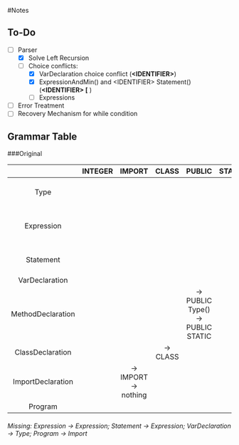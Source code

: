 #Notes

## To-Do
- [ ] Parser
  - [X] Solve Left Recursion
  - [ ] Choice conflicts: 
    - [X] VarDeclaration choice conflict (**\<IDENTIFIER>**)
    - [X] ExpressionAndMin() and \<IDENTIFIER> Statement() (**\<IDENTIFIER> [** )
    - [ ] Expressions
- [ ] Error Treatment
- [ ] Recovery Mechanism for while condition

## Grammar Table

###Original

|&nbsp;|INTEGER|IMPORT|CLASS|PUBLIC|STATIC|VOID|MAIN|STRING|EXTENDS|RETURN|INT|BOOLEAN|IF|ELSE|ELIF|WHILE|SOUT|TRUE|FALSE|THIS|NEW|LENGTH|LBRACKET|RBRACKET|LPARENTHESES|RPARENTHESES|LSQUAREBRACKET|RSQUAREBRACKET|COLON|SEMICOLON|DOT|MINUS|ADD|EQ|MULT|DIV|LESS|EXCLAMATION|AND|LETTERS|IDENTIFIER|INTEGERLITERAL
|:---:|:---:|:---:|:---:|:---:|:---:|:---:|:---:|:---:|:---:|:---:|:---:|:---:|:---:|:---:|:---:|:---:|:---:|:---:|:---:|:---:|:---:|:---:|:---:|:---:|:---:|:---:|:---:|:---:|:---:|:---:|:---:|:---:|:---:|:---:|:---:|:---:|:---:|:---:|:---:|:---:|:---:|:---:|
|Type| | | | | | | | | | |-> INT LSQUAREBRACKET<br>-> INT|-> BOOLEAN| | | | | | | | | | | | | | | | | | | | | | | | | | | | | | |
|Expression| | | | | | | | | | | | | | | | | | -> TRUE | -> FALSE | | -> NEW INT<br>-> NEW IDENTIFIER| | | |-> LPARENTHESES | | | | | | | | | | | | |-> EXCLAMATION| | | | -> INTEGERLITERAL |
|Statement| | | | | | | | | | | | | -> IF | | | -> WHILE| | | | | | | -> LBRACKET| | | | | | | | | | | | | | |-> EXCLAMATION| | | -> IDENTIFIER EQ<br>-> IDENTIFIER LSQUAREBRACKET | -> INTEGERLITERAL |
|VarDeclaration| | | | | | | | | | | | | | | | | | | | | | | | | | | | | | | | | | | | | | | | | | |
|MethodDeclaration| | | |-> PUBLIC Type() <br> -> PUBLIC STATIC | | | | | | | | | | | | | | | | | | | | | | | | | | | | | | | | | | | | | | |
|ClassDeclaration| | | -> CLASS| | | | | | | | | | | | | | | | | | | | | | | | | | | | | | | | | | | | | | | |
|ImportDeclaration| | -> IMPORT<br> -> nothing| | | | | | | | | | | | | | | | | | | | | | | | | | | | | | | | | | | | | | | | |
|Program| | | | | | | | | | | | | | | | | | | | | | | | | | | | | | | | | | | | | | | | | | |

###### Missing: Expression -> Expression; Statement -> Expression; VarDeclaration -> Type; Program -> Import

